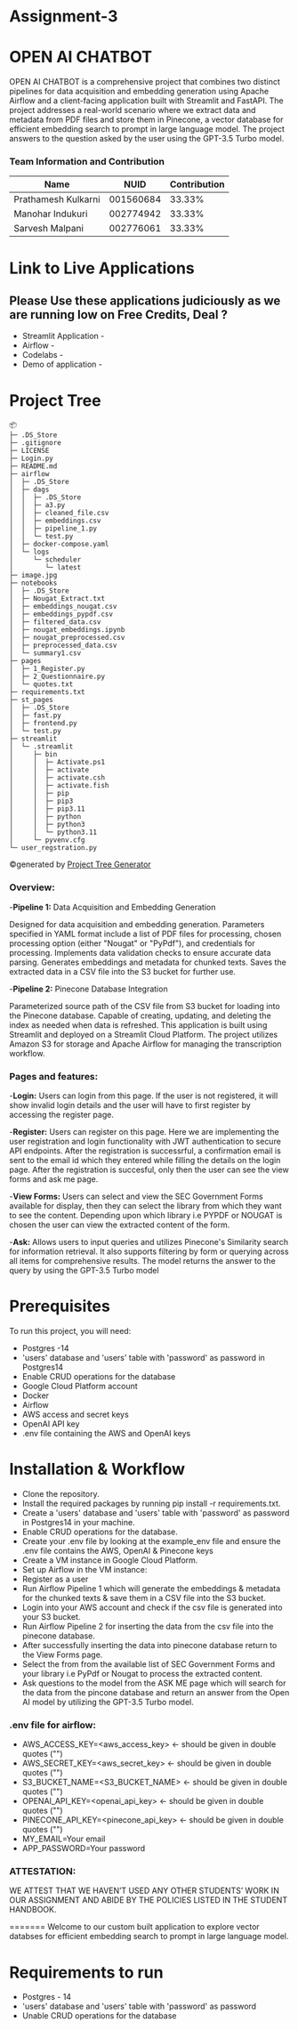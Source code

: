# Assignment-3

# OPEN AI CHATBOT

OPEN AI CHATBOT is a comprehensive project that combines two distinct pipelines for data acquisition and embedding generation using Apache Airflow and a client-facing application built with Streamlit and FastAPI. The project addresses a real-world scenario where we extract data and metadata from PDF files and store them in Pinecone, a vector database for efficient embedding search to prompt in large language model. The project answers to the question asked by the user using the GPT-3.5 Turbo model.

### Team Information and Contribution 


Name | NUID | Contribution 
--- | --- | --- |
Prathamesh Kulkarni | 001560684 | 33.33% 
Manohar Indukuri | 002774942 | 33.33% 
Sarvesh Malpani | 002776061 | 33.33% 

# Link to Live Applications
## Please Use these applications judiciously as we are running low on Free Credits, Deal ? 
- Streamlit Application - 
- Airflow - 
- Codelabs - 
- Demo of application - 

# Project Tree
```
📦 
├─ .DS_Store
├─ .gitignore
├─ LICENSE
├─ Login.py
├─ README.md
├─ airflow
│  ├─ .DS_Store
│  ├─ dags
│  │  ├─ .DS_Store
│  │  ├─ a3.py
│  │  ├─ cleaned_file.csv
│  │  ├─ embeddings.csv
│  │  ├─ pipeline_1.py
│  │  └─ test.py
│  ├─ docker-compose.yaml
│  └─ logs
│     └─ scheduler
│        └─ latest
├─ image.jpg
├─ notebooks
│  ├─ .DS_Store
│  ├─ Nougat_Extract.txt
│  ├─ embeddings_nougat.csv
│  ├─ embeddings_pypdf.csv
│  ├─ filtered_data.csv
│  ├─ nougat_embeddings.ipynb
│  ├─ nougat_preprocessed.csv
│  ├─ preprocessed_data.csv
│  └─ summary1.csv
├─ pages
│  ├─ 1_Register.py
│  ├─ 2_Questionnaire.py
│  └─ quotes.txt
├─ requirements.txt
├─ st_pages
│  ├─ .DS_Store
│  ├─ fast.py
│  ├─ frontend.py
│  └─ test.py
├─ streamlit
│  └─ .streamlit
│     ├─ bin
│     │  ├─ Activate.ps1
│     │  ├─ activate
│     │  ├─ activate.csh
│     │  ├─ activate.fish
│     │  ├─ pip
│     │  ├─ pip3
│     │  ├─ pip3.11
│     │  ├─ python
│     │  ├─ python3
│     │  └─ python3.11
│     └─ pyvenv.cfg
└─ user_regstration.py
```
©generated by [Project Tree Generator](https://woochanleee.github.io/project-tree-generator)

### Overview:

-**Pipeline 1:** Data Acquisition and Embedding Generation

Designed for data acquisition and embedding generation.
Parameters specified in YAML format include a list of PDF files for processing, chosen processing option (either "Nougat" or "PyPdf"), and credentials for processing.
Implements data validation checks to ensure accurate data parsing.
Generates embeddings and metadata for chunked texts.
Saves the extracted data in a CSV file into the S3 bucket for further use.

-**Pipeline 2:** Pinecone Database Integration

Parameterized source path of the CSV file from S3 bucket for loading into the Pinecone database.
Capable of creating, updating, and deleting the index as needed when data is refreshed.
This application is built using Streamlit and deployed on a Streamlit Cloud Platform. The project utilizes Amazon S3 for storage and Apache Airflow for managing the transcription workflow.


### Pages and features:

-**Login:** Users can login from this page. If the user is not registered, it will show invalid login details and the user will have to first register by accessing the register page.

-**Register:** Users can register on this page. Here we are implementing the user registration and login functionality with JWT authentication to secure API endpoints. After the registration is successrful, a confirmation email is sent to the email id which they entered while filling the details on the login page. After the registration is succesful, only then the user can see the view forms and ask me page.   

-**View Forms:** Users can select and view the SEC Government Forms available for display, then they can select the library from which they want to see the content. Depending upon which library i.e PYPDF or NOUGAT is chosen the user can view the extracted content of the form. 

-**Ask:** Allows users to input queries and utilizes Pinecone's Similarity search for information retrieval. It also supports 
filtering by form or querying across all items for comprehensive results. The model returns the answer to the query by using the GPT-3.5 Turbo model

# Prerequisites

To run this project, you will need:

- Postgres -14
- 'users' database and 'users' table with 'password' as password in Postgres14
- Enable CRUD operations for the database
- Google Cloud Platform account
- Docker
- Airflow
- AWS access and secret keys
- OpenAI API key
- .env file containing the AWS and OpenAI keys

# Installation & Workflow

- Clone the repository.
- Install the required packages by running pip install -r requirements.txt.
- Create a 'users' database and 'users' table with 'password' as password in Postgres14 in your machine.
- Enable CRUD operations for the database.
- Create your .env file by looking at the example_env file and ensure the .env file contains the AWS, OpenAI & Pinecone keys 
- Create a VM instance in Google Cloud Platform.
- Set up Airflow in the VM instance:
- Register as a user
- Run Airflow Pipeline 1 which will generate the embeddings & metadata for the chunked texts & save them in a CSV file into the S3 bucket.
- Login into your AWS account and check if the csv file is generated into your S3 bucket.
- Run Airflow Pipeline 2 for inserting the data from the csv file into the pinecone database.
- After successfully inserting the data into pinecone database return to the View Forms page.
- Select the from from the available list of SEC Government Forms and your library i.e PyPdf or Nougat to process the extracted content.
- Ask questions to the model from the ASK ME page which will search for the data from the pincone database and return an answer from the Open AI model by utilizing the GPT-3.5 Turbo model. 




### .env file for airflow:
- AWS_ACCESS_KEY=<aws_access_key> <- should be given in double quotes ("")
- AWS_SECRET_KEY=<aws_secret_key> <- should be given in double quotes ("")
- S3_BUCKET_NAME=<S3_BUCKET_NAME> <- should be given in double quotes ("")
- OPENAI_API_KEY=<openai_api_key> <- should be given in double quotes ("")
- PINECONE_API_KEY=<pinecone_api_key> <- should be given in double quotes ("")
- MY_EMAIL=Your email
- APP_PASSWORD=Your password


### ATTESTATION:
WE ATTEST THAT WE HAVEN’T USED ANY OTHER STUDENTS’ WORK IN OUR ASSIGNMENT AND ABIDE BY THE POLICIES LISTED IN THE STUDENT HANDBOOK.

=======
Welcome to our custom built application to explore vector databses for efficient embedding search to prompt in large language model.

# Requirements to run
- Postgres - 14
- 'users' database and 'users' table with 'password' as password
- Unable CRUD operations for the database
